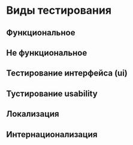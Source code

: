 # Виды тестирования

## Функциональное

## Не функциональное

## Тестирование интерфейса (ui)

## Тустирование usability

## Локализация

## Интернационализация